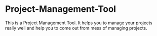 # Project-Management-Tool
This is a Project Management Tool. It helps you to manage your projects really well and help you to come out from mess of managing projects.
